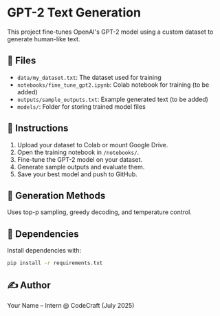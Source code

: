 # GPT-2 Text Generation

This project fine-tunes OpenAI's GPT-2 model using a custom dataset to generate human-like text.

## 📁 Files
- `data/my_dataset.txt`: The dataset used for training
- `notebooks/fine_tune_gpt2.ipynb`: Colab notebook for training (to be added)
- `outputs/sample_outputs.txt`: Example generated text (to be added)
- `models/`: Folder for storing trained model files

## 🔧 Instructions
1. Upload your dataset to Colab or mount Google Drive.
2. Open the training notebook in `/notebooks/`.
3. Fine-tune the GPT-2 model on your dataset.
4. Generate sample outputs and evaluate them.
5. Save your best model and push to GitHub.

## 🧠 Generation Methods
Uses top-p sampling, greedy decoding, and temperature control.

## 🧰 Dependencies
Install dependencies with:
```bash
pip install -r requirements.txt
```

## ✍️ Author
Your Name – Intern @ CodeCraft (July 2025)
